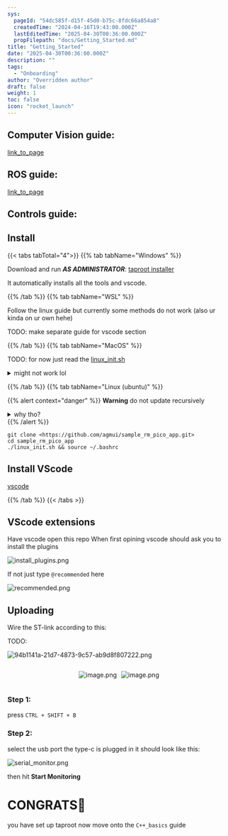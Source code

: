 ```yaml
---
sys:
  pageId: "54dc585f-d15f-45d0-b75c-8fdc66a854a8"
  createdTime: "2024-04-16T19:43:00.000Z"
  lastEditedTime: "2025-04-30T00:36:00.000Z"
  propFilepath: "docs/Getting_Started.md"
title: "Getting_Started"
date: "2025-04-30T00:36:00.000Z"
description: ""
tags:
  - "Onboarding"
author: "Overridden author"
draft: false
weight: 1
toc: false
icon: "rocket_launch"
---
```


## Computer Vision guide:

[link_to_page](86d45bc0-388b-4d26-8848-44f255f73d0e)

## ROS guide:

[link_to_page](3c76c1de-ec8f-46d6-8b0a-294005edc2d5)

## Controls guide:

## Install

{{< tabs tabTotal="4">}}
{{% tab tabName="Windows" %}}

Download and run _**AS ADMINISTRATOR**_: [taproot installer](https://github.com/Thornbots/TeachingFreshies/releases/tag/1.0)

It automatically installs all the tools and vscode.

{{% /tab %}}
{{% tab tabName="WSL" %}}

Follow the linux guide but currently some methods do not work (also ur kinda on ur own hehe)

TODO: make separate guide for vscode section

{{% /tab %}}
{{% tab tabName="MacOS" %}}

TODO: for now just read the [linux_init.sh](https://github.com/agmui/sample_rm_pico_app/blob/main/linux_init.sh)

<details>
<summary>might not work lol</summary>

`brew install libusb pkg-config`

Next install: [vscode](https://code.visualstudio.com/Download)

</details>

{{% /tab %}}
{{% tab tabName="Linux (ubuntu)" %}}

{{% alert context="danger" %}}
**Warning** do not update recursively
<details>
<summary>why tho?</summary>
There are some submodules that may go on for a while (like tinyusb) and I highly
recommend you don't need to get them.
If you want to see what submodules I update just look in `linux_init.sh`
</details>
{{% /alert %}}

```shell
git clone <https://github.com/agmui/sample_rm_pico_app.git>
cd sample_rm_pico_app
./linux_init.sh && source ~/.bashrc
```

## Install VScode

[vscode](https://code.visualstudio.com/Download)

{{% /tab %}}
{{< /tabs >}}

## VScode extensions

Have vscode open this repo
When first opining vscode should ask you to install the plugins

![install_plugins.png](https://prod-files-secure.s3.us-west-2.amazonaws.com/d518164a-d88e-44d1-a4ee-3adb3bd8bce0/89bd30f0-1825-4e77-867b-0a41ce370880/install_plugins.png?X-Amz-Algorithm=AWS4-HMAC-SHA256&X-Amz-Content-Sha256=UNSIGNED-PAYLOAD&X-Amz-Credential=ASIAZI2LB4666R7QH2TI%2F20250615%2Fus-west-2%2Fs3%2Faws4_request&X-Amz-Date=20250615T090803Z&X-Amz-Expires=3600&X-Amz-Security-Token=IQoJb3JpZ2luX2VjEFkaCXVzLXdlc3QtMiJGMEQCIDLzVnFKxMyD96qQX4AmTETUceX%2FkfHmXLrMt0hQJXYjAiB4oJJUzko6IDOEAC6Vwt2AoAu0F0OmVXYGfual5SRfSyr%2FAwhBEAAaDDYzNzQyMzE4MzgwNSIMZqYPqkfJngRNCmhFKtwD%2BoUn2BHW8KNPcrVa3Q26oncgS6SGT5Nc9F8zYfbDO7DsI82OzopNMwei73RxkdZ3X0O0inbSXtNzH%2FLvMeSMF9KPpgNoOxzvfgTNn6RZGUW2PSAmGHXbZ1P1Y7s9uTiNGbbMhd5DsCpHU7EpDr%2F%2BH%2BtQPjLbDYLQ63W4kGj80%2BWKIjk29Zy9pPYsD9bFxvCuTwIAarPFZF%2BZEyyI6IY7Ov6IzpVqZtIGlz71kPJEmr1Sqh2bQw37HDFmkAz%2FXXd6gQvSj2FZWvK22i%2B7O7M7RhBhhfaXnipJMTux4InNfPpECymMas%2FmizIsAQxgn%2BkhThP2AjedzH15yhx6qKAsZJ2xUzPQpMG1X1592qfShmFRg0cFH6t%2FXZRQpGiutsSg0%2F3tMPeMCGERD61689z31cwkqy6SbyaIfJ6SbOUq76Ha5dcwolz%2FtvvlF668PUYAs2UHpk44KnQKPvLew2jI5EdX2N6T7X141rkZpZn9ap%2FBoNnlNCs6JkySk4CSshqH9hc2pDYzORxxVnVCdy%2FrhSsr%2Fk%2Fi6CCQ1gYebyqlxsLWrzqkG0Gyf4s2boPDEcBKjoxPFHeBtb8J6R0zEayUY1hu4CtM%2BUev8NUxw9%2FKMf6%2FC7UvRZ4UDguR66swlIW6wgY6pgEqyTWWgAGHh1sIrPZ6dPZb8I1NUz%2F7%2FHAzslED9ZIx6aGw41E5uwXinK9cJcp%2FMo%2BY0HSwBAfSvL9HDXgiGeJ%2F3tsUPo3VwuAqGXNpsMlZF%2Ba75BNX3k5NYB7n3tsu9cby%2Fe%2BVcwz2jwbHGZOwVTiGBvOlHOMQvvN5jrGUSn8ICGhjh0h73Chg9DTAp5K4I6EKJAL0RnWnUNixIw%2FceSals9Ll%2FjU7&X-Amz-Signature=2a8c4d22823056b4615ad55374b59798059d4b2b7401a527725766cdf53fe4cd&X-Amz-SignedHeaders=host&x-amz-checksum-mode=ENABLED&x-id=GetObject)

If not just type `@recommended` here  

![recommended.png](https://prod-files-secure.s3.us-west-2.amazonaws.com/d518164a-d88e-44d1-a4ee-3adb3bd8bce0/61e661e9-5d85-4dfc-be0d-8d2097a5e793/recommended.png?X-Amz-Algorithm=AWS4-HMAC-SHA256&X-Amz-Content-Sha256=UNSIGNED-PAYLOAD&X-Amz-Credential=ASIAZI2LB4666R7QH2TI%2F20250615%2Fus-west-2%2Fs3%2Faws4_request&X-Amz-Date=20250615T090803Z&X-Amz-Expires=3600&X-Amz-Security-Token=IQoJb3JpZ2luX2VjEFkaCXVzLXdlc3QtMiJGMEQCIDLzVnFKxMyD96qQX4AmTETUceX%2FkfHmXLrMt0hQJXYjAiB4oJJUzko6IDOEAC6Vwt2AoAu0F0OmVXYGfual5SRfSyr%2FAwhBEAAaDDYzNzQyMzE4MzgwNSIMZqYPqkfJngRNCmhFKtwD%2BoUn2BHW8KNPcrVa3Q26oncgS6SGT5Nc9F8zYfbDO7DsI82OzopNMwei73RxkdZ3X0O0inbSXtNzH%2FLvMeSMF9KPpgNoOxzvfgTNn6RZGUW2PSAmGHXbZ1P1Y7s9uTiNGbbMhd5DsCpHU7EpDr%2F%2BH%2BtQPjLbDYLQ63W4kGj80%2BWKIjk29Zy9pPYsD9bFxvCuTwIAarPFZF%2BZEyyI6IY7Ov6IzpVqZtIGlz71kPJEmr1Sqh2bQw37HDFmkAz%2FXXd6gQvSj2FZWvK22i%2B7O7M7RhBhhfaXnipJMTux4InNfPpECymMas%2FmizIsAQxgn%2BkhThP2AjedzH15yhx6qKAsZJ2xUzPQpMG1X1592qfShmFRg0cFH6t%2FXZRQpGiutsSg0%2F3tMPeMCGERD61689z31cwkqy6SbyaIfJ6SbOUq76Ha5dcwolz%2FtvvlF668PUYAs2UHpk44KnQKPvLew2jI5EdX2N6T7X141rkZpZn9ap%2FBoNnlNCs6JkySk4CSshqH9hc2pDYzORxxVnVCdy%2FrhSsr%2Fk%2Fi6CCQ1gYebyqlxsLWrzqkG0Gyf4s2boPDEcBKjoxPFHeBtb8J6R0zEayUY1hu4CtM%2BUev8NUxw9%2FKMf6%2FC7UvRZ4UDguR66swlIW6wgY6pgEqyTWWgAGHh1sIrPZ6dPZb8I1NUz%2F7%2FHAzslED9ZIx6aGw41E5uwXinK9cJcp%2FMo%2BY0HSwBAfSvL9HDXgiGeJ%2F3tsUPo3VwuAqGXNpsMlZF%2Ba75BNX3k5NYB7n3tsu9cby%2Fe%2BVcwz2jwbHGZOwVTiGBvOlHOMQvvN5jrGUSn8ICGhjh0h73Chg9DTAp5K4I6EKJAL0RnWnUNixIw%2FceSals9Ll%2FjU7&X-Amz-Signature=c660b05663f240fdfea507fe125b83946b979c6fd5b963b02ab9b057c24484c2&X-Amz-SignedHeaders=host&x-amz-checksum-mode=ENABLED&x-id=GetObject)

## Uploading

Wire the ST-link according to this:

TODO:

![94b1141a-21d7-4873-9c57-ab9d8f807222.png](https://prod-files-secure.s3.us-west-2.amazonaws.com/d518164a-d88e-44d1-a4ee-3adb3bd8bce0/e5fad17d-ab82-4300-9f4c-505ab4b1202c/94b1141a-21d7-4873-9c57-ab9d8f807222.png?X-Amz-Algorithm=AWS4-HMAC-SHA256&X-Amz-Content-Sha256=UNSIGNED-PAYLOAD&X-Amz-Credential=ASIAZI2LB4666R7QH2TI%2F20250615%2Fus-west-2%2Fs3%2Faws4_request&X-Amz-Date=20250615T090803Z&X-Amz-Expires=3600&X-Amz-Security-Token=IQoJb3JpZ2luX2VjEFkaCXVzLXdlc3QtMiJGMEQCIDLzVnFKxMyD96qQX4AmTETUceX%2FkfHmXLrMt0hQJXYjAiB4oJJUzko6IDOEAC6Vwt2AoAu0F0OmVXYGfual5SRfSyr%2FAwhBEAAaDDYzNzQyMzE4MzgwNSIMZqYPqkfJngRNCmhFKtwD%2BoUn2BHW8KNPcrVa3Q26oncgS6SGT5Nc9F8zYfbDO7DsI82OzopNMwei73RxkdZ3X0O0inbSXtNzH%2FLvMeSMF9KPpgNoOxzvfgTNn6RZGUW2PSAmGHXbZ1P1Y7s9uTiNGbbMhd5DsCpHU7EpDr%2F%2BH%2BtQPjLbDYLQ63W4kGj80%2BWKIjk29Zy9pPYsD9bFxvCuTwIAarPFZF%2BZEyyI6IY7Ov6IzpVqZtIGlz71kPJEmr1Sqh2bQw37HDFmkAz%2FXXd6gQvSj2FZWvK22i%2B7O7M7RhBhhfaXnipJMTux4InNfPpECymMas%2FmizIsAQxgn%2BkhThP2AjedzH15yhx6qKAsZJ2xUzPQpMG1X1592qfShmFRg0cFH6t%2FXZRQpGiutsSg0%2F3tMPeMCGERD61689z31cwkqy6SbyaIfJ6SbOUq76Ha5dcwolz%2FtvvlF668PUYAs2UHpk44KnQKPvLew2jI5EdX2N6T7X141rkZpZn9ap%2FBoNnlNCs6JkySk4CSshqH9hc2pDYzORxxVnVCdy%2FrhSsr%2Fk%2Fi6CCQ1gYebyqlxsLWrzqkG0Gyf4s2boPDEcBKjoxPFHeBtb8J6R0zEayUY1hu4CtM%2BUev8NUxw9%2FKMf6%2FC7UvRZ4UDguR66swlIW6wgY6pgEqyTWWgAGHh1sIrPZ6dPZb8I1NUz%2F7%2FHAzslED9ZIx6aGw41E5uwXinK9cJcp%2FMo%2BY0HSwBAfSvL9HDXgiGeJ%2F3tsUPo3VwuAqGXNpsMlZF%2Ba75BNX3k5NYB7n3tsu9cby%2Fe%2BVcwz2jwbHGZOwVTiGBvOlHOMQvvN5jrGUSn8ICGhjh0h73Chg9DTAp5K4I6EKJAL0RnWnUNixIw%2FceSals9Ll%2FjU7&X-Amz-Signature=aeb441f0c86e6b65ad3d964a583bd74412c348d75f6839a8a019f6f3e395330b&X-Amz-SignedHeaders=host&x-amz-checksum-mode=ENABLED&x-id=GetObject)

<div style="display: flex;flex-direction: row; column-gap:10px; max-width: 630px;justify-content: center;">
<div>

![image.png](https://prod-files-secure.s3.us-west-2.amazonaws.com/d518164a-d88e-44d1-a4ee-3adb3bd8bce0/210ecb78-1116-4d7b-b9b7-2292f66fa2c2/image.png?X-Amz-Algorithm=AWS4-HMAC-SHA256&X-Amz-Content-Sha256=UNSIGNED-PAYLOAD&X-Amz-Credential=ASIAZI2LB46677XCWSYT%2F20250615%2Fus-west-2%2Fs3%2Faws4_request&X-Amz-Date=20250615T090808Z&X-Amz-Expires=3600&X-Amz-Security-Token=IQoJb3JpZ2luX2VjEFkaCXVzLXdlc3QtMiJIMEYCIQCPFeC8x%2BNcwHJyl6rzUHb9zQwCCul%2Fm7hteKEmB30qwQIhAM1g7lPW7XkZEkNh%2B4IZURyXYMvPSOkleceBsJEQOBRCKv8DCEEQABoMNjM3NDIzMTgzODA1IgzaFCSXmHooDt1g0rQq3AOFtbn5Hx6PHInXHoBZiDiTIcmEy7RjK7ndUwM0tT1bPvrBeqM2O4SoVO3Zdrzl3dSU%2FpaOinSIY4Vo6SV2hkhzw50QvTXuLTJZot2I2g7tOzMJpMkuODzP1R3leb85YJWn4UXuinMFzUK1b%2ByliD4eb4uq78gZ2AUeEUUgStDiRXKcwWbdA2iG2fviYvHFsIRYAYn5IKBQ2sYCiQ1DuaWi5YpzVLD0RJbvi70QjDZ%2Fl6Jf22xq1Mb2L3WW%2BhmIWp%2F123n3GwDmXufbHjvn%2FavueOL19kI%2Fggm6TI%2BffhNV%2BebkBeNPXoYVDuQg8HZsV%2Btmsh%2Bw7P%2BIwavkL3oZ6N7CfqmInTlTuJaPv%2BVkwimak2jxvY7lwwyLiT17PRop0eriYI2rWCY%2BIU7xL6ScVX4c5K4syMxA36U%2FFsX8BtgfSsYd%2FzNNwiKpvv44rCU1LZnPDnVps9PadiWb7As1yAyAs6mdLCJ61oBnTeJaIB0qaS0eSW%2F%2Fq6sII4fwZZGYqYXYPHRGmScbZFX3LTvRaBpW7c7wkCa%2B2WQwJabDb0ax8%2B99PzQVpEkt1DTz9Wao2cKYebzKt2eVe5qVtcvdV2Lg3wgYM2ZXKtlHNDYAFmWvoGAzj%2Fg5dTpcHE95VTDlhLrCBjqkAQ5NTZWCzMYWtMfbpRFIAyCVzdVb4U%2FqI1z%2B80arrl3i6miDLx0POuWUsyYGGt%2Fs4dFYNGXN1xYNUhBNPjFGiF8N8lUyVqCsbTwOradPvIp00qicu%2FqqlVq6kNxWsqS1ly7rpHaHmMl2SrTbgO4bzA12LwWP9c7RKxclJtMubZthq2m%2B5kCyraj2uSi1pTb5gq%2FA6P4Mi1V1LGeGk0JZoURHCslO&X-Amz-Signature=858cdc820c5ffbc137ac2d3ccbe98150be56c3074ec145ee72a43e094b2c6468&X-Amz-SignedHeaders=host&x-amz-checksum-mode=ENABLED&x-id=GetObject)

</div>
<div>

![image.png](https://prod-files-secure.s3.us-west-2.amazonaws.com/d518164a-d88e-44d1-a4ee-3adb3bd8bce0/33a0fd0f-8ca6-4a86-8e09-26e95ded1fff/image.png?X-Amz-Algorithm=AWS4-HMAC-SHA256&X-Amz-Content-Sha256=UNSIGNED-PAYLOAD&X-Amz-Credential=ASIAZI2LB466T7TS27ZU%2F20250615%2Fus-west-2%2Fs3%2Faws4_request&X-Amz-Date=20250615T090808Z&X-Amz-Expires=3600&X-Amz-Security-Token=IQoJb3JpZ2luX2VjEFkaCXVzLXdlc3QtMiJHMEUCIAbbN5X6wMtcJaFsDasR%2BOShWbNASG6Elgk2vT3qAuJ2AiEAiZ8TEg8Wwo318C5bffIbhP1HSACpBB5OKBKUWnk2smgq%2FwMIQRAAGgw2Mzc0MjMxODM4MDUiDJly40o9Ch2QsGmezSrcA0NUph3zyFaka5a2gEgdOVAeUNdSxfAu5o0Hpinr3laKhe4QqqNJ7JxaGsLCc0To202hG%2BvHIM0GdgcNXxy%2B1M6x588EAfd%2FwV3WN1lu44KYEHS5CPUQT4UzUXvxsYdClUyW31sPD9tEj4VxW%2Fakeq6T1wroAlETAllxG7sT6tAtTWpvT4fLRE3LxKotQNbXietb7d5NGl0XqMIR6bOxvm6x9l3%2BzHdWY652ovuve3OWeZ9fShFSRSCNSA0%2BEDcY1c46VhBU3NGckjXEHBaX0IGPl%2FUo7XcrxC559BCiPjcqi61uAa16BgNIoENMviDvXtAk3pCbTbRDoCR7Q%2B7W7235OSAsp8RuQi2088xd9lo1UOCes%2FePQM648V6dw7ze4%2BeT9W%2Brutorf7HOTZvc2SJw4m1kP97Pi46B%2FhN0gEF08KNMOZrD3qc4lEmE%2BpNxd97VHzLA6n7sTIRus7oWDO2bCt3AUBzakgrbBMxSC2fHc%2F%2Bh4yH0hQnwxKqIch4pOVJHjsQGjjQDyFonhIyOcElstTPDyG%2FLzFI5%2B2SAPkaeEKSYFvUEvOGDoHBfGcAdpfGu%2F8t%2Bmzvfl2Vdyn7Iq2Iqbn9TDueU3T9Ue5Z%2BgwpD5oGrTf8p2xdpv%2B0AML2EusIGOqUB52kgMB%2FaBF7BhtsrF06PlWO%2F9gNO2U8pemXjaMCq6AybP2TvlgpSJCUHlQGc1c8N53JSRS%2FynOen30ZlUWJyG9dyC63yy7jhwdNszTzruNTcgr%2Bvh6vTBbmhtoUONj%2FlI1uimgEOTLIXaXFoDEBvzX4JnScxxcT8XbtsrbnO1LhuvgCiUZhRTx8hDLxcz46yYDilC3S6uB4NR6C%2FE5p3nb%2FIsOtv&X-Amz-Signature=48dae55e650e3a594bc897378938971bbbf0355dae3b97844a3afe9593333633&X-Amz-SignedHeaders=host&x-amz-checksum-mode=ENABLED&x-id=GetObject)

</div>
</div>

### Step 1:

press `CTRL + SHIFT + B`

### Step 2:

select the usb port the type-c is plugged in it should look like this:

![serial_monitor.png](https://prod-files-secure.s3.us-west-2.amazonaws.com/d518164a-d88e-44d1-a4ee-3adb3bd8bce0/f03f4774-05d4-4393-b6a0-d5efb6d315ab/serial_monitor.png?X-Amz-Algorithm=AWS4-HMAC-SHA256&X-Amz-Content-Sha256=UNSIGNED-PAYLOAD&X-Amz-Credential=ASIAZI2LB4666R7QH2TI%2F20250615%2Fus-west-2%2Fs3%2Faws4_request&X-Amz-Date=20250615T090803Z&X-Amz-Expires=3600&X-Amz-Security-Token=IQoJb3JpZ2luX2VjEFkaCXVzLXdlc3QtMiJGMEQCIDLzVnFKxMyD96qQX4AmTETUceX%2FkfHmXLrMt0hQJXYjAiB4oJJUzko6IDOEAC6Vwt2AoAu0F0OmVXYGfual5SRfSyr%2FAwhBEAAaDDYzNzQyMzE4MzgwNSIMZqYPqkfJngRNCmhFKtwD%2BoUn2BHW8KNPcrVa3Q26oncgS6SGT5Nc9F8zYfbDO7DsI82OzopNMwei73RxkdZ3X0O0inbSXtNzH%2FLvMeSMF9KPpgNoOxzvfgTNn6RZGUW2PSAmGHXbZ1P1Y7s9uTiNGbbMhd5DsCpHU7EpDr%2F%2BH%2BtQPjLbDYLQ63W4kGj80%2BWKIjk29Zy9pPYsD9bFxvCuTwIAarPFZF%2BZEyyI6IY7Ov6IzpVqZtIGlz71kPJEmr1Sqh2bQw37HDFmkAz%2FXXd6gQvSj2FZWvK22i%2B7O7M7RhBhhfaXnipJMTux4InNfPpECymMas%2FmizIsAQxgn%2BkhThP2AjedzH15yhx6qKAsZJ2xUzPQpMG1X1592qfShmFRg0cFH6t%2FXZRQpGiutsSg0%2F3tMPeMCGERD61689z31cwkqy6SbyaIfJ6SbOUq76Ha5dcwolz%2FtvvlF668PUYAs2UHpk44KnQKPvLew2jI5EdX2N6T7X141rkZpZn9ap%2FBoNnlNCs6JkySk4CSshqH9hc2pDYzORxxVnVCdy%2FrhSsr%2Fk%2Fi6CCQ1gYebyqlxsLWrzqkG0Gyf4s2boPDEcBKjoxPFHeBtb8J6R0zEayUY1hu4CtM%2BUev8NUxw9%2FKMf6%2FC7UvRZ4UDguR66swlIW6wgY6pgEqyTWWgAGHh1sIrPZ6dPZb8I1NUz%2F7%2FHAzslED9ZIx6aGw41E5uwXinK9cJcp%2FMo%2BY0HSwBAfSvL9HDXgiGeJ%2F3tsUPo3VwuAqGXNpsMlZF%2Ba75BNX3k5NYB7n3tsu9cby%2Fe%2BVcwz2jwbHGZOwVTiGBvOlHOMQvvN5jrGUSn8ICGhjh0h73Chg9DTAp5K4I6EKJAL0RnWnUNixIw%2FceSals9Ll%2FjU7&X-Amz-Signature=a2251425c4b73fe4503c62656a87e480f9ebb1244049e11ac7dab9bf3c83bed2&X-Amz-SignedHeaders=host&x-amz-checksum-mode=ENABLED&x-id=GetObject)

then hit **Start Monitoring**

# CONGRATS🎉

you have set up taproot now move onto the `C++_basics` guide
